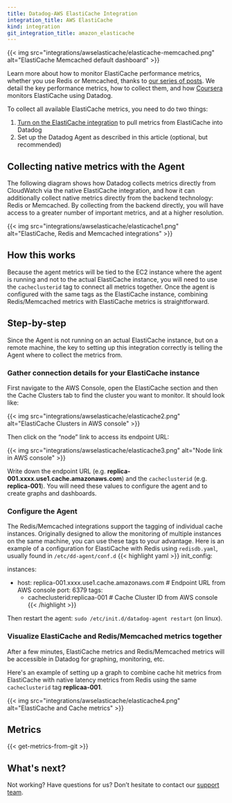 ```yaml
---
title: Datadog-AWS ElastiCache Integration
integration_title: AWS ElastiCache
kind: integration
git_integration_title: amazon_elasticache
---
```


{{< img src="integrations/awselasticache/elasticache-memcached.png" alt="ElastiCache Memcached default dashboard" >}}

Learn more about how to monitor ElastiCache performance metrics, whether you use Redis or Memcached, thanks to [our series of posts](https://www.datadoghq.com/blog/monitoring-elasticache-performance-metrics-with-redis-or-memcached/). We detail the key performance metrics, how to collect them, and how [Coursera](https://www.coursera.org/) monitors ElastiCache using Datadog.


To collect all available ElastiCache metrics, you need to do two things:

1.  [Turn on the ElastiCache integration](https://app.datadoghq.com/account/settings#integrations/amazon_elasticache) to pull metrics from ElastiCache into Datadog
2.  Set up the Datadog Agent as described in this article (optional, but recommended)


## Collecting native metrics with the Agent

The following diagram shows how Datadog collects metrics directly from CloudWatch via the native ElastiCache integration, and how it can additionally collect native metrics directly from the backend technology: Redis or Memcached. By collecting from the backend directly, you will have access to a greater number of important metrics, and at a higher resolution.

{{< img src="integrations/awselasticache/elasticache1.png" alt="ElastiCache, Redis and Memcached integrations" >}}

## How this works

Because the agent metrics will be tied to the EC2 instance where the agent is running and not to the actual ElastiCache instance, you will need to use the `cacheclusterid` tag to connect all metrics together. Once the agent is configured with the same tags as the ElastiCache instance, combining Redis/Memcached metrics with ElastiCache metrics is straightforward.

## Step-by-step

Since the Agent is not running on an actual ElastiCache instance, but on a remote machine, the key to setting up this integration correctly is telling the Agent where to collect the metrics from.

### Gather connection details for your ElastiCache instance

First navigate to the AWS Console, open the ElastiCache section and then the Cache Clusters tab to find the cluster you want to monitor. It should look like:

{{< img src="integrations/awselasticache/elasticache2.png" alt="ElastiCache Clusters in AWS console" >}}

Then click on the “node” link to access its endpoint URL:

{{< img src="integrations/awselasticache/elasticache3.png" alt="Node link in AWS console" >}}

Write down the endpoint URL (e.g. **replica-001.xxxx.use1.cache.amazonaws.com**) and the `cacheclusterid` (e.g. **replica-001**). You will need these values to configure the agent and to create graphs and dashboards.


### Configure the Agent

The Redis/Memcached integrations support the tagging of individual cache instances. Originally designed to allow the monitoring of multiple instances on the same machine, you can use these tags to your advantage. Here is an example of a configuration for ElastiCache with Redis using `redisdb.yaml`, usually found in `/etc/dd-agent/conf.d`
{{< highlight yaml >}}
init_config:

instances:
  - host: replica-001.xxxx.use1.cache.amazonaws.com # Endpoint URL from AWS console
    port: 6379
    tags:
      - cacheclusterid:replicaa-001 # Cache Cluster ID from AWS console
{{< /highlight >}}


Then restart the agent: `sudo /etc/init.d/datadog-agent restart` (on linux).


### Visualize ElastiCache and Redis/Memcached metrics together

After a few minutes, ElastiCache metrics and Redis/Memcached metrics will be accessible in Datadog for graphing, monitoring, etc.

Here's an example of setting up a graph to combine cache hit metrics from ElastiCache with native latency metrics from Redis using the same `cacheclusterid` tag **replicaa-001**.

{{< img src="integrations/awselasticache/elasticache4.png" alt="ElastiCache and Cache metrics" >}}

## Metrics

{{< get-metrics-from-git >}}

## What's next?

Not working? Have questions for us? Don’t hesitate to contact our [support team](mailto:support@datadoghq.com).
